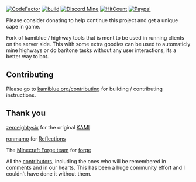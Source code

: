[![CodeFactor](https://www.codefactor.io/repository/github/kami-blue/client/badge)](https://www.codefactor.io/repository/github/kami-blue/client)
[![build](https://github.com/kami-blue/client/workflows/gradle_build/badge.svg)](https://github.com/kami-blue/client/actions)
[![Discord Mine](https://img.shields.io/discord/573954110454366214?label=chat&logo=discord&logoColor=white)](https://discord.gg/KfpqwZB)
[![HitCount](http://hits.dwyl.com/kami-blue/client.svg)](http://hits.dwyl.com/kami-blue/client)
[![Paypal](https://img.shields.io/badge/paypal-donate-red?color=169bd7&logo=paypal)](https://kamiblue.org/donate)

Please consider donating to help continue this project and get a unique cape in game.


Fork of kamiblue / highway tools that is ment to be used in running clients on the server side. This with some extra goodies can be used to automaticly mine highways or do baritone tasks without any user interactions, its a better way to bot.


## Contributing

Please go to [kamiblue.org/contributing](https://kamiblue.org/contributing) for building / contributing instructions.

## Thank you

[zeroeightysix](https://github.com/zeroeightysix) for the original [KAMI](https://github.com/zeroeightysix/KAMI)

[ronmamo](https://github.com/ronmamo/) for [Reflections](https://github.com/ronmamo/reflections)

The [Minecraft Forge team](https://github.com/MinecraftForge) for [forge](https://files.minecraftforge.net/)

All the [contributors](https://github.com/kami-blue/client/graphs/contributors), including the ones who will be remembered in comments and in our hearts. This has been a huge community effort and I couldn't have done it without them.
